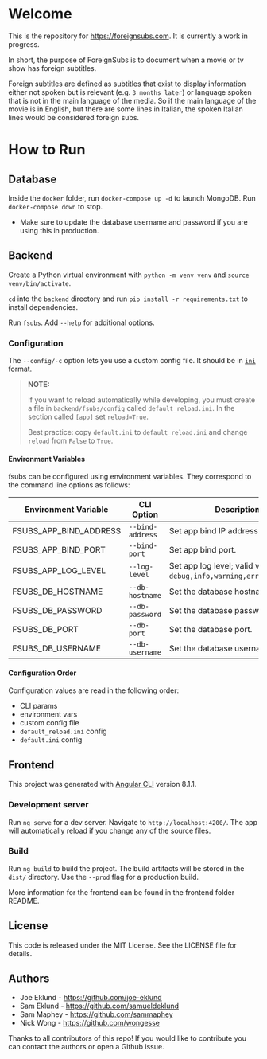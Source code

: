 # Welcome

This is the repository for https://foreignsubs.com. It is currently a work in progress.

In short, the purpose of ForeignSubs is to document when a movie or tv show has foreign subtitles.

Foreign subtitles are defined as subtitles that exist to display information either not spoken but is relevant (e.g. `3 months later`) or language spoken that is not in the main language of the media. So if the main language of the movie is in English, but there are some lines in Italian, the spoken Italian lines would be considered foreign subs.

# How to Run

## Database

Inside the `docker` folder, run `docker-compose up -d` to launch MongoDB. Run `docker-compose down` to stop.

- Make sure to update the database username and password if you are using this in production.

## Backend

Create a Python virtual environment with `python -m venv venv` and `source venv/bin/activate`.

`cd` into the `backend` directory and run `pip install -r requirements.txt` to install dependencies.

Run `fsubs`. Add `--help` for additional options.

### Configuration

The `--config/-c` option lets you use a custom config file. It should be in [`ini`](https://docs.python.org/3/library/configparser.html#supported-ini-file-structure) format.

> **NOTE:**
>
> If you want to reload automatically while developing, you must create a file in `backend/fsubs/config` called `default_reload.ini`. In the section called `[app]` set `reload=True`.
>
> Best practice: copy `default.ini` to `default_reload.ini` and change `reload` from `False` to `True`.

#### Environment Variables

fsubs can be configured using environment variables. They correspond to the command line options as follows:

 Environment Variable | CLI Option | Description
---|---|---
 FSUBS_APP_BIND_ADDRESS | `--bind-address`| Set app bind IP address.
 FSUBS_APP_BIND_PORT | `--bind-port`| Set app bind port.
 FSUBS_APP_LOG_LEVEL | `--log-level`| Set app log level; valid values are `debug,info,warning,error,critical`.
 FSUBS_DB_HOSTNAME | `--db-hostname`| Set the database hostname.
 FSUBS_DB_PASSWORD | `--db-password`| Set the database password.
 FSUBS_DB_PORT | `--db-port`| Set the database port.
 FSUBS_DB_USERNAME | `--db-username`| Set the database username.

#### Configuration Order

Configuration values are read in the following order:

- CLI params
- environment vars
- custom config file
- `default_reload.ini` config
- `default.ini` config

## Frontend

This project was generated with [Angular CLI](https://github.com/angular/angular-cli) version 8.1.1.

### Development server

Run `ng serve` for a dev server. Navigate to `http://localhost:4200/`. The app will automatically reload if you change any of the source files.


### Build

Run `ng build` to build the project. The build artifacts will be stored in the `dist/` directory. Use the `--prod` flag for a production build.

More information for the frontend can be found in the frontend folder README.

## License

This code is released under the MIT License. See the LICENSE file for details.


## Authors
- Joe Eklund - https://github.com/joe-eklund
- Sam Eklund - https://github.com/samueldeklund
- Sam Maphey - https://github.com/sammaphey 
- Nick Wong -  https://github.com/wongesse

Thanks to all contributors of this repo! If you would like to contribute you can contact the authors or open a Github issue.